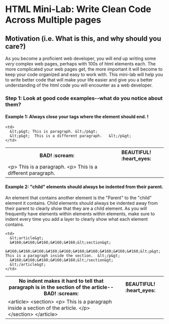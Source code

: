 # HTML Mini-Lab: Write Clean Code Across Multiple pages


## Motivation (i.e. What is this, and why should you care?)

As you become a proficient web developer, you will end up writing some *very* complex web pages, perhaps with 100s of html elements each. The more complicated your web pages get, the more important it will become to keep your code organized and easy to work with. This mini-lab will help you to write better code that will make your life easier and give you a better understanding of the html code you will encounter as a web developer.


### Step 1: Look at good code examples--what do you notice about them?  

#### Example 1: Always close your tags where the element should end. !
<table>
  <tr>
    <th> BAD! :scream: </th>
    <th> BEAUTIFUL! :heart_eyes: </th>
  </tr>
  <tr>
    <td>
      &lt;p&gt; This is a paragraph.
      &lt;p&gt;  This is a different paragraph.
    </td>

    <td>
      &lt;p&gt; This is paragraph. &lt;/p&gt;
      &lt;p&gt;  This is a different paragraph.   &lt;/p&gt;
    </td>
  </tr>
</table>


#### Example 2: "child" elements should always be indented from their parent.
An element that contains another element is the "Parent" to the "child" element it contains. Child elements should always be indented away from their parent to clearly show that they are a child element.
As you will frequently have elements within elements within elements, make sure to indent every time you add a layer to clearly show what each element contains.

<table>
  <tr>
    <th> No indent makes it hard to tell that paragraph is in the section of the article--BAD! :scream: </th>
    <th> BEAUTIFUL! :heart_eyes: </th>
  </tr>
  <tr>
    <td>
      &lt;article&gt;
      &lt;section&gt;  
      &lt;p&gt; This is a paragraph inside a section of the article.  &lt;/p&gt;
      &lt;/section&gt;
      &lt;/article&gt;
    </td>

    <td>
      &lt;article&gt;
      &#160;&#160;&#160;&#160;&#160;&lt;section&gt;  
      &#160;&#160;&#160;&#160;&#160;&#160;&#160;&#160;&#160;&#160;&lt;p&gt; This is a paragraph inside the section.  &lt;/p&gt;
      &#160;&#160;&#160;&#160;&#160;&lt;/section&gt;
      &lt;/article&gt;
    </td>
  </tr>
</table>
